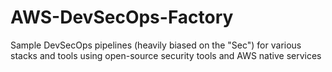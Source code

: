 # AWS-DevSecOps-Factory
Sample DevSecOps pipelines (heavily biased on the "Sec") for various stacks and tools using open-source security tools and AWS native services
